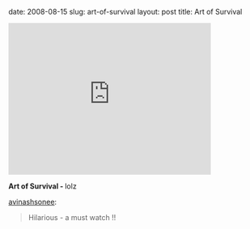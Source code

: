 date: 2008-08-15
slug: art-of-survival
layout: post
title: Art of Survival


<iframe width="400" height="300" src="http://www.youtube.com/embed/tI-sMdw101g?wmode=transparent&autohide=1&egm=0&hd=1&iv_load_policy=3&modestbranding=1&rel=0&showinfo=0&showsearch=0" frameborder="0" allowfullscreen></iframe><p><b>Art of Survival - </b>lolz</p>

<p><a href="http://myday.avinashsonee.in/post/38925305/hilarious-a-must-watch" target="_blank">avinashsonee</a>:</p>

<blockquote>Hilarious - a must watch&#160;!!</blockquote>
